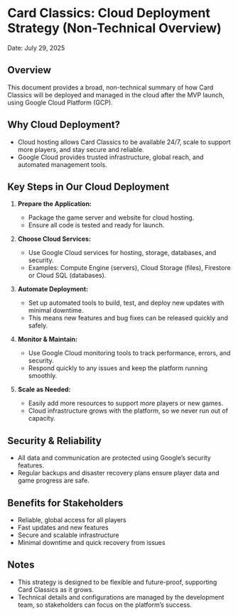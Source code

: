 # Card Classics: Cloud Deployment Strategy (Non-Technical Overview)

Date: July 29, 2025

## Overview
This document provides a broad, non-technical summary of how Card Classics will be deployed and managed in the cloud after the MVP launch, using Google Cloud Platform (GCP).

## Why Cloud Deployment?
- Cloud hosting allows Card Classics to be available 24/7, scale to support more players, and stay secure and reliable.
- Google Cloud provides trusted infrastructure, global reach, and automated management tools.

## Key Steps in Our Cloud Deployment
1. **Prepare the Application:**
   - Package the game server and website for cloud hosting.
   - Ensure all code is tested and ready for launch.

2. **Choose Cloud Services:**
   - Use Google Cloud services for hosting, storage, databases, and security.
   - Examples: Compute Engine (servers), Cloud Storage (files), Firestore or Cloud SQL (databases).

3. **Automate Deployment:**
   - Set up automated tools to build, test, and deploy new updates with minimal downtime.
   - This means new features and bug fixes can be released quickly and safely.

4. **Monitor & Maintain:**
   - Use Google Cloud monitoring tools to track performance, errors, and security.
   - Respond quickly to any issues and keep the platform running smoothly.

5. **Scale as Needed:**
   - Easily add more resources to support more players or new games.
   - Cloud infrastructure grows with the platform, so we never run out of capacity.

## Security & Reliability
- All data and communication are protected using Google’s security features.
- Regular backups and disaster recovery plans ensure player data and game progress are safe.

## Benefits for Stakeholders
- Reliable, global access for all players
- Fast updates and new features
- Secure and scalable infrastructure
- Minimal downtime and quick recovery from issues

## Notes
- This strategy is designed to be flexible and future-proof, supporting Card Classics as it grows.
- Technical details and configurations are managed by the development team, so stakeholders can focus on the platform’s success.
